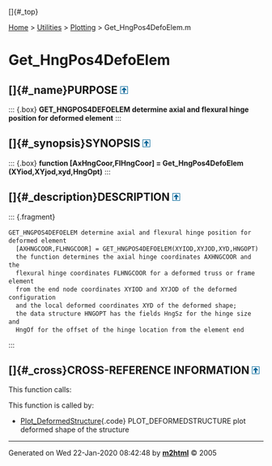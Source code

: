 []{#_top}

<div>

[Home](../../FEDEASLab.html) \> [Utilities](../FEDEASLab.html) \>
[Plotting](FEDEASLab.html) \> Get_HngPos4DefoElem.m

</div>

# Get_HngPos4DefoElem

## []{#_name}PURPOSE [![\^](../../up.png)](#_top)

::: {.box}
**GET_HNGPOS4DEFOELEM determine axial and flexural hinge position for
deformed element**
:::

## []{#_synopsis}SYNOPSIS [![\^](../../up.png)](#_top)

::: {.box}
**function \[AxHngCoor,FlHngCoor\] = Get_HngPos4DefoElem
(XYiod,XYjod,xyd,HngOpt)**
:::

## []{#_description}DESCRIPTION [![\^](../../up.png)](#_top)

::: {.fragment}
``` {.comment}
GET_HNGPOS4DEFOELEM determine axial and flexural hinge position for deformed element
  [AXHNGCOOR,FLHNGCOOR] = GET_HNGPOS4DEFOELEM(XYIOD,XYJOD,XYD,HNGOPT)
  the function determines the axial hinge coordinates AXHNGCOOR and the
  flexural hinge coordinates FLHNGCOOR for a deformed truss or frame element
  from the end node coordinates XYIOD and XYJOD of the deformed configuration
  and the local deformed coordinates XYD of the deformed shape;
  the data structure HNGOPT has the fields HngSz for the hinge size and
  HngOf for the offset of the hinge location from the element end
```
:::

## []{#_cross}CROSS-REFERENCE INFORMATION [![\^](../../up.png)](#_top)

This function calls:

This function is called by:

-   [Plot_DeformedStructure](Plot_DeformedStructure.html "function Plot_DeformedStructure (Model,ElemData,U,Post,PlotOpt)"){.code}
    PLOT_DEFORMEDSTRUCTURE plot deformed shape of the structure

------------------------------------------------------------------------

Generated on Wed 22-Jan-2020 08:42:48 by
**[m2html](http://www.artefact.tk/software/matlab/m2html/ "Matlab Documentation in HTML")**
© 2005
